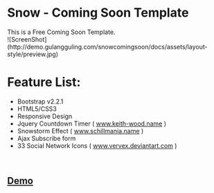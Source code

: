 <h1>Snow - Coming Soon Template </h1>
This is a Free Coming Soon Template.<br/>
![ScreenShot](http://demo.gulangguling.com/snowcomingsoon/docs/assets/layout-style/preview.jpg)
<h1>Feature List:</h1>

* Bootstrap v2.2.1
* HTML5/CSS3
* Responsive Design
* Jquery Countdown Timer ( www.keith-wood.name )
* Snowstorm Effect ( www.schillmania.name )
* Ajax Subscribe form
* 33 Social Network Icons ( www.vervex.deviantart.com )

<br/>
   <h2><a href="http://demo.gulangguling.com/snowcomingsoon/";>Demo</a></h2>

 
